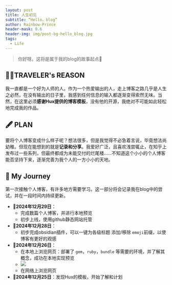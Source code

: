 ```yaml
---
layout: post
title: 人生初见
subtitle: “Hello，blog”
author: Rainbow-Prince
header-mask: 0.6
header-img: img/post-bg-hello_blog.jpg
tags:
  - Life
---
```


> 你好呀。这将是属于我的blog的故事起点🙂

## 😶‍🌫️TRAVELER's REASON 

我一直都是一个好为人师的人。作为一个热爱输出的人，走上博客之路几乎是人生之必然，在没有输出的日子里，我感到任何信息的输入都逐渐变得索然无味。当然，在这里必须**感谢Hux提供的博客模板**，没有他的开源，我绝对不可能如此轻松地完成我的作品。



## 🖋️ PLAN 

要将个人博客变成什么样子呢？想法很多，但是我觉得不必急着言说，毕竟想法尚幼稚。但现在能想到的就是**记录和分享**。我爱好广泛，且喜欢浅尝辄止，在知乎上发布过一些系列，但最终都成为未能交付的烂尾楼……不知道这个小小的个人博客能否坚持下来，逐渐完善为我个人的一方小小的天地。

## 🦒 My Journey 

第一次接触个人博客，有许多地方需要学习。这一部分将会记录我在blog中的尝试，并在一段时间内持续更新。

- 🚩**2024年12月29日**：
	- 完成数篇个人博客，并进行本地预览
	- 初步上线，使用github静态网站托管
- 🚩**2024年12月28日**：
	- 初步完成obsidian插件，可以一键为各级标题 添加/移除 `emoji`前缀，以使博客有更好的观感
- 🚩**2024年12月26日**：
	- 在本地上浏览网页：部署了 `gem`，`ruby`，`bundle` 等需要的环境，并了解其概念，成功在本地实现预览
	- ![](/img/Pasted%20image%2020241227102021.png)
	- 在网络上浏览网页
- 🚩**2024年12月25日**：发现Hux的模板，开始了解和计划
